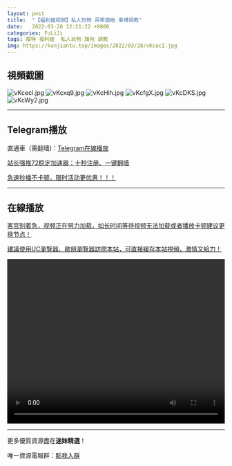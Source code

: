 ```yaml
---
layout: post
title:  "【福利姬视频】私人玩物 吊带旗袍 束缚调教"
date:   2022-03-28 12:21:22 +0800
categories: FuLiJi
tags: 推特 福利姬  私人玩物 旗袍 调教
img: https://kanjiantu.top/images/2022/03/28/vKcecI.jpg
---
```



## 視頻截圖

![vKcecI.jpg](https://kanjiantu.top/images/2022/03/28/vKcecI.jpg)
![vKcxq9.jpg](https://kanjiantu.top/images/2022/03/28/vKcxq9.jpg)
![vKcHih.jpg](https://kanjiantu.top/images/2022/03/28/vKcHih.jpg)
![vKcfgX.jpg](https://kanjiantu.top/images/2022/03/28/vKcfgX.jpg)
![vKcDKS.jpg](https://kanjiantu.top/images/2022/03/28/vKcDKS.jpg)
![vKcWy2.jpg](https://kanjiantu.top/images/2022/03/28/vKcWy2.jpg)

* * *
## Telegram播放

直通車（需翻墻)：[Telegram在線播放](https://t.me/mimeijingxuan/393)

<u>站长强推72稳定加速器：[十秒注册、一键翻墙](https://72vpn.xyz/#/register?code=mimei) </u>


<u>急速秒播不卡顿，限时活动更优惠！！！</u>
* * *
## 在線播放
<u>客官别着急，视频正在努力加载，如长时间等待视频无法加载或者播放卡顿建议更换节点！</u>

<u>建議使用UC瀏覽器、歐朋瀏覽器訪問本站，可直接緩存本站視頻，激情又給力！</u>
<center><video src="https://cdn.publer.io/uploads/videos/6246f929db279732fb55c080/5338606b54719fc17feaf5c42efba775.mp4" width="100%" height="380px" controls="controls"></video></center>


* * *
更多優質資源盡在**迷妹精選**！

唯一資源電報群：[點我入群](https://t.me/mimeijingxuan)



